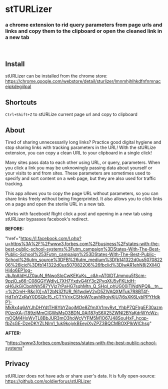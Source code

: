 # stTURLizer
### a chrome extension to rid query parameters from page urls and links and copy them to the clipboard or open the cleaned link in a new tab
<br>


## Install
stURLizer can be installed from the chrome store: https://chrome.google.com/webstore/detail/sturlizer/lmnmhjhlhkdfnfnmnaceipkdegjilpal
<br>



## Shortcuts
`Ctrl+Shift+Z` to stURLize current page url and copy to clipboard
<br>



## About
Tired of sharing unnecessarily long links?  Practice good digital hygiene and stop sharing links with tracking parameters in the URL!   With the stURLize extension, you can copy a clean URL to your clipboard in a single click!

Many sites pass data to each other using URL, or query, parameters.  When you click a link you may be unknowingly passing data about yourself or your visits to and from sites.  These parameters are sometimes used to specify and sort content on a web page, but they are also used for traffic tracking.

This app allows you to copy the page URL without parameters, so you can share links freely without being fingerprinted.  It also allows you to click links on a page and open the sterile URL in a new tab.  

Works with facebook!  Right click a post and opening in a new tab using stURLizer bypasses facebook's redirect.

**BEFORE:**
 
   "href="https://l.facebook.com/l.php?u=https%3A%2F%2Fwww3.forbes.com%2Fbusiness%2Fstates-with-the-best-public-school-systems%3Futm_campaign%3DStates-With-The-Best-Public-School%253Futm_campaign%253DStates-With-The-Best-Public-School%26utm_source%3DFB%26utm_medium%3Dfb141322d0us507082206%26lcid%3Dfb141322d0us507082206%26fbclid%3DIwAR1ehN8j2Xll4OHj4o6EP1og-JbJlpAIdHJZ0auN_9NwoSIoCwKEKuKs__c&h=AT0lDTJmmou5fScm-9pzj0_s66-C08GGYWdlyL7XH7YxdvG4tY3c2PvqXfJ5vFKLtdH-qH6JkGiCbqhNh587YVjz7rPaHG7sqhMtn_Q_SHqI_phUG00iTlNdNPQ&__tn__=%2CmH-R&c[0]=AT2bN3ZfUR_f61wdieV2vD5ZlVAQXMTuk7R8BT4f-HdToYZxRaY0DSQlc15_rCTYVrjxCSHoW7cavhRtgjyKjU7i6sXK6LybPPYHdkP1-MkRx4g6AYJhDHYdtTH8YbYZpojMOe8ZfmXV1mvRvt_YhbP7QFlrgEF30azmP0zpXA-jT89zjMmCIGWsMsO3BDN_0Ai187gS6X25ZWNl2BYaKdrWYcWz-mOQM4HxWvTL8BbJUR3mO3hoWcVYFM5M1O67J48SouHxF_hcqp-fbZsGE-DzeDKYZLNIm1_1uk9kojykBEeyiXvZPZ3BQCMBOXPIkWlChsg"


**AFTER:**

  "https://www3.forbes.com/business/states-with-the-best-public-school-systems"
<br>


## Privacy
stURLizer does not have ads or share user's data. It is fully open-source: https://github.com/soldierforus/stURLizer